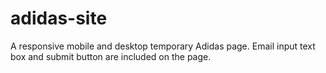 # adidas-site

A responsive mobile and desktop temporary Adidas page. 
Email input text box and submit button are included on the page.


